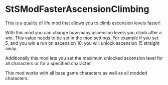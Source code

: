 # StSModFasterAscensionClimbing

This is a quality of life mod that allows you to climb ascension levels faster!

With this mod you can change how many ascension levels you climb after a win. This value needs to be set in the mod settings. For example if you set 5, and you win a run on ascension 10, you will unlock ascension 15 straight away.

Additionally this mod lets you set the maximum unlocked ascension level for all characters or for a specified character. 

This mod works with all base game characters as well as all modded characters.